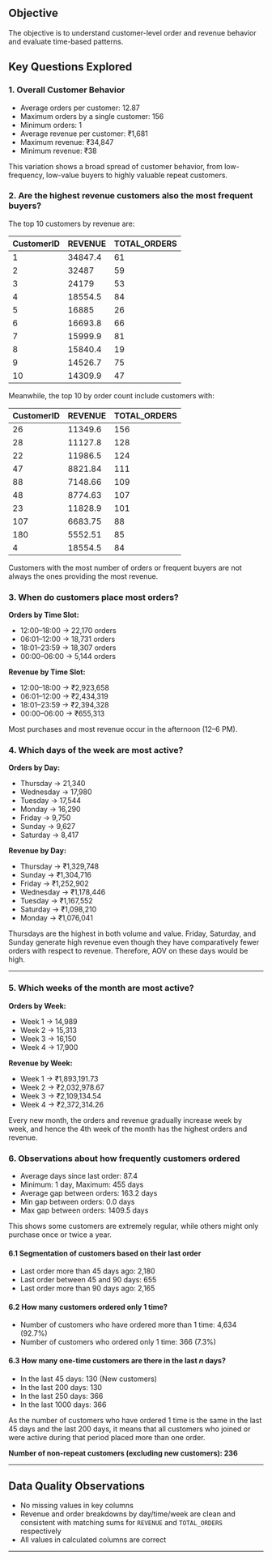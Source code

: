 ## Objective

The objective is to understand customer-level order and revenue behavior and evaluate time-based patterns.

## Key Questions Explored

### 1. Overall Customer Behavior

- Average orders per customer: 12.87  
- Maximum orders by a single customer: 156  
- Minimum orders: 1  
- Average revenue per customer: ₹1,681  
- Maximum revenue: ₹34,847  
- Minimum revenue: ₹38  

This variation shows a broad spread of customer behavior, from low-frequency, low-value buyers to highly valuable repeat customers.

### 2. Are the highest revenue customers also the most frequent buyers?

The top 10 customers by revenue are:

| CustomerID | REVENUE | TOTAL_ORDERS |
|------------|---------|---------------|
| 1          | 34847.4 | 61            |
| 2          | 32487   | 59            |
| 3          | 24179   | 53            |
| 4          | 18554.5 | 84            |
| 5          | 16885   | 26            |
| 6          | 16693.8 | 66            |
| 7          | 15999.9 | 81            |
| 8          | 15840.4 | 19            |
| 9          | 14526.7 | 75            |
| 10         | 14309.9 | 47            |

Meanwhile, the top 10 by order count include customers with:

| CustomerID | REVENUE | TOTAL_ORDERS |
|------------|---------|---------------|
| 26         | 11349.6 | 156           |
| 28         | 11127.8 | 128           |
| 22         | 11986.5 | 124           |
| 47         | 8821.84 | 111           |
| 88         | 7148.66 | 109           |
| 48         | 8774.63 | 107           |
| 23         | 11828.9 | 101           |
| 107        | 6683.75 | 88            |
| 180        | 5552.51 | 85            |
| 4          | 18554.5 | 84            |

Customers with the most number of orders or frequent buyers are not always the ones providing the most revenue.

### 3. When do customers place most orders?

**Orders by Time Slot:**

- 12:00–18:00 → 22,170 orders  
- 06:01–12:00 → 18,731 orders  
- 18:01–23:59 → 18,307 orders  
- 00:00–06:00 → 5,144 orders  

**Revenue by Time Slot:**

- 12:00–18:00 → ₹2,923,658  
- 06:01–12:00 → ₹2,434,319  
- 18:01–23:59 → ₹2,394,328  
- 00:00–06:00 → ₹655,313  

Most purchases and most revenue occur in the afternoon (12–6 PM).

### 4. Which days of the week are most active?

**Orders by Day:**

- Thursday → 21,340  
- Wednesday → 17,980  
- Tuesday → 17,544  
- Monday → 16,290  
- Friday → 9,750  
- Sunday → 9,627  
- Saturday → 8,417  

**Revenue by Day:**

- Thursday → ₹1,329,748  
- Sunday → ₹1,304,716  
- Friday → ₹1,252,902  
- Wednesday → ₹1,178,446  
- Tuesday → ₹1,167,552  
- Saturday → ₹1,098,210  
- Monday → ₹1,076,041  

Thursdays are the highest in both volume and value. Friday, Saturday, and Sunday generate high revenue even though they have comparatively fewer orders with respect to revenue. Therefore, AOV on these days would be high.

---

### 5. Which weeks of the month are most active?

**Orders by Week:**

- Week 1 → 14,989  
- Week 2 → 15,313  
- Week 3 → 16,150  
- Week 4 → 17,900  

**Revenue by Week:**

- Week 1 → ₹1,893,191.73  
- Week 2 → ₹2,032,978.67  
- Week 3 → ₹2,109,134.54  
- Week 4 → ₹2,372,314.26  

Every new month, the orders and revenue gradually increase week by week, and hence the 4th week of the month has the highest orders and revenue.

### 6. Observations about how frequently customers ordered

- Average days since last order: 87.4  
- Minimum: 1 day, Maximum: 455 days  
- Average gap between orders: 163.2 days  
- Min gap between orders: 0.0 days  
- Max gap between orders: 1409.5 days  

This shows some customers are extremely regular, while others might only purchase once or twice a year.

#### 6.1 Segmentation of customers based on their last order

- Last order more than 45 days ago: 2,180  
- Last order between 45 and 90 days: 655  
- Last order more than 90 days ago: 2,165  

#### 6.2 How many customers ordered only 1 time?

- Number of customers who have ordered more than 1 time: 4,634 (92.7%)  
- Number of customers who ordered only 1 time: 366 (7.3%)  

#### 6.3 How many one-time customers are there in the last *n* days?

- In the last 45 days: 130 (New customers)  
- In the last 200 days: 130  
- In the last 250 days: 366  
- In the last 1000 days: 366  

As the number of customers who have ordered 1 time is the same in the last 45 days and the last 200 days, it means that all customers who joined or were active during that period placed more than one order.

**Number of non-repeat customers (excluding new customers): 236**

---

## Data Quality Observations

- No missing values in key columns  
- Revenue and order breakdowns by day/time/week are clean and consistent with matching sums for `REVENUE` and `TOTAL_ORDERS` respectively  
- All values in calculated columns are correct

---

